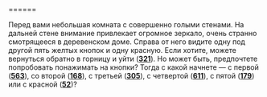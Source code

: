 ======

Перед вами небольшая комната с совершенно голыми стенами. На дальней стене внимание привлекает огромное зеркало, очень странно смотрящееся в деревенском доме. Справа от него видите одну под другой пять желтых кнопок и одну красную. Если хотите, можете вернуться обратно в горницу и уйти ([**321**](#n_321)). Но может быть, предпочтете попробовать понажимать на кнопки? Тогда с какой начнете — с первой ([**563**](#n_563)), со второй ([**168**](#n_168)), с третьей ([**305**](#n_305)), с четвертой ([**611**](#n_611)), с пятой ([**179**](#n_179)) или с красной ([**52**](#n_52))?

